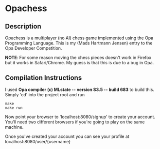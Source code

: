 Opachess
========

Description
-----------

Opachess is a multiplayer (no AI) chess game implemented using the Opa Programming 
Language. This is my (Mads Hartmann Jensen) entry to the Opa Developer Competition. 

**NOTE**: For some reason moving the chess pieces doesn't work in Firefox but it 
works in Safari/Chrome. My guess is that this is due to a bug in Opa. 

Compilation Instructions
------------------------

I used **Opa compiler (c) MLstate -- version S3.5 -- build 683** to build this. 
Simply 'cd' into the project root and run 

    make
    make run 
    
Now point your browser to 'localhost:8080/signup' to create your account. You'll 
need two different browsers if you're going to play on the same machine.  

Once you've created your account you can see your profile at localhost:8080/user/{username}